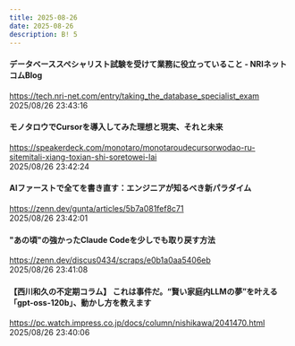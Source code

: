 ```yaml
---
title: 2025-08-26
date: 2025-08-26
description: B! 5
---
```


#### データベーススペシャリスト試験を受けて業務に役立っていること - NRIネットコムBlog
https://tech.nri-net.com/entry/taking_the_database_specialist_exam<br>
2025/08/26 23:43:16<br>


#### モノタロウでCursorを導入してみた理想と現実、それと未来
https://speakerdeck.com/monotaro/monotaroudecursorwodao-ru-sitemitali-xiang-toxian-shi-soretowei-lai<br>
2025/08/26 23:42:24<br>


#### AIファーストで全てを書き直す：エンジニアが知るべき新パラダイム
https://zenn.dev/gunta/articles/5b7a081fef8c71<br>
2025/08/26 23:42:01<br>


#### "あの頃"の強かったClaude Codeを少しでも取り戻す方法
https://zenn.dev/discus0434/scraps/e0b1a0aa5406eb<br>
2025/08/26 23:41:08<br>


#### 【西川和久の不定期コラム】 これは事件だ。“賢い家庭内LLMの夢”を叶える「gpt-oss-120b」、動かし方を教えます
https://pc.watch.impress.co.jp/docs/column/nishikawa/2041470.html<br>
2025/08/26 23:40:06<br>


